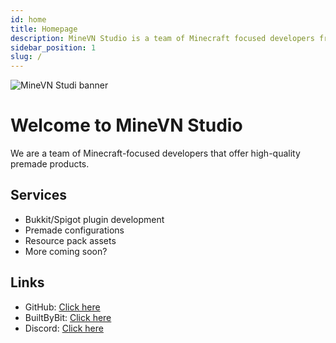 ```yaml
---
id: home
title: Homepage
description: MineVN Studio is a team of Minecraft focused developers from Vietnam. Crating high-quality premade products.
sidebar_position: 1
slug: /
---
```


![MineVN Studi banner](https://i.imgur.com/T5MdHWV.png)

# Welcome to MineVN Studio

We are a team of Minecraft-focused developers that offer high-quality premade products.

## Services
- Bukkit/Spigot plugin development
- Premade configurations
- Resource pack assets
- More coming soon?

## Links
- GitHub: [Click here](https://github.com/MineVN-Studio)
- BuiltByBit: [Click here](https://builtbybit.com/members/minevn-studio.399846/)
- Discord: [Click here](https://discord.gg/BmDBru8fY9)